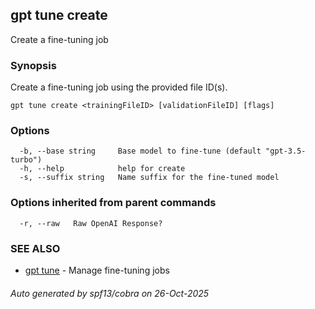## gpt tune create

Create a fine-tuning job

### Synopsis

Create a fine-tuning job using the provided file ID(s).

```
gpt tune create <trainingFileID> [validationFileID] [flags]
```

### Options

```
  -b, --base string     Base model to fine-tune (default "gpt-3.5-turbo")
  -h, --help            help for create
  -s, --suffix string   Name suffix for the fine-tuned model
```

### Options inherited from parent commands

```
  -r, --raw   Raw OpenAI Response?
```

### SEE ALSO

* [gpt tune](gpt_tune.md)	 - Manage fine-tuning jobs

###### Auto generated by spf13/cobra on 26-Oct-2025
